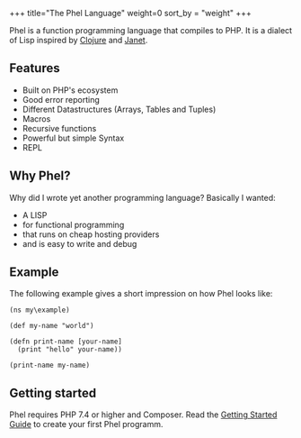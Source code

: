 +++
title="The Phel Language"
weight=0
sort_by = "weight"
+++

Phel is a function programming language that compiles to PHP. It is a dialect of Lisp inspired by [Clojure](https://clojure.org/) and [Janet](https://janet-lang.org/).

## Features

* Built on PHP's ecosystem
* Good error reporting
* Different Datastructures (Arrays, Tables and Tuples)
* Macros
* Recursive functions
* Powerful but simple Syntax
* REPL

## Why Phel?

Why did I wrote yet another programming language? Basically I wanted:

* A LISP
* for functional programming
* that runs on cheap hosting providers
* and is easy to write and debug


## Example

The following example gives a short impression on how Phel looks like:

```phel
(ns my\example)

(def my-name "world")

(defn print-name [your-name]
  (print "hello" your-name))

(print-name my-name)
```

## Getting started

Phel requires PHP 7.4 or higher and Composer. Read the [Getting Started Guide](/getting-started) to create your first Phel programm.